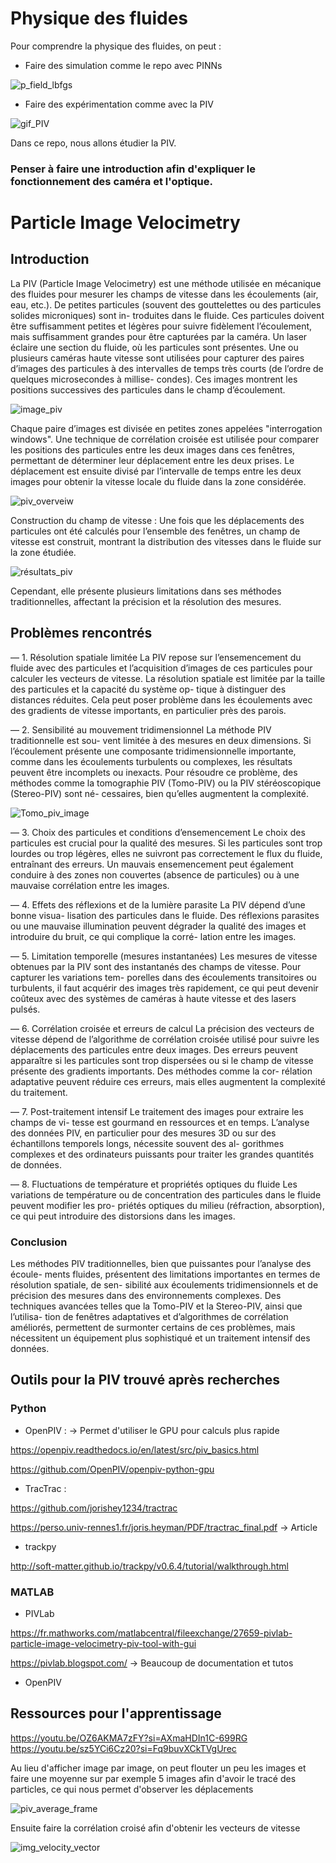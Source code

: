 # Physique des fluides
Pour comprendre la physique des fluides, on peut :
- Faire des simulation comme le repo avec PINNs

![p_field_lbfgs](https://github.com/user-attachments/assets/9672b411-99b1-4921-835b-f7dbf04671b9)

- Faire des expérimentation comme avec la PIV

![gif_PIV](https://github.com/user-attachments/assets/c487a1e5-c439-4746-ab53-3201ff085d66)

Dans ce repo, nous allons étudier la PIV.

### Penser à faire une introduction afin d'expliquer le fonctionnement des caméra et l'optique.

# Particle Image Velocimetry
## Introduction
La PIV (Particle Image Velocimetry) est une méthode utilisée en mécanique des fluides pour
mesurer les champs de vitesse dans les écoulements (air, eau, etc.).
De petites particules (souvent des gouttelettes ou des particules solides microniques) sont in-
troduites dans le fluide. Ces particules doivent être suffisamment petites et légères pour suivre
fidèlement l’écoulement, mais suffisamment grandes pour être capturées par la caméra.
Un laser éclaire une section du fluide, où les particules sont présentes.
Une ou plusieurs caméras haute vitesse sont utilisées pour capturer des paires d’images des
particules à des intervalles de temps très courts (de l’ordre de quelques microsecondes à millise-
condes). Ces images montrent les positions successives des particules dans le champ d’écoulement.

![image_piv](https://github.com/user-attachments/assets/72d5fa94-7ea2-4ef6-af46-3937ea04009a)

Chaque paire d’images est divisée en petites zones appelées "interrogation windows". Une
technique de corrélation croisée est utilisée pour comparer les positions des particules entre les
deux images dans ces fenêtres, permettant de déterminer leur déplacement entre les deux prises.
Le déplacement est ensuite divisé par l’intervalle de temps entre les deux images pour obtenir la
vitesse locale du fluide dans la zone considérée.

![piv_overveiw](https://github.com/user-attachments/assets/44e26f13-97a4-4e79-85af-1a4a6fb36ada)

Construction du champ de vitesse :
Une fois que les déplacements des particules ont été calculés pour l’ensemble des fenêtres, un
champ de vitesse est construit, montrant la distribution des vitesses dans le fluide sur la zone
étudiée.

![résultats_piv](https://github.com/user-attachments/assets/d7327d57-f98e-477a-b164-f469fdd515d5)

Cependant, elle présente plusieurs limitations dans ses méthodes traditionnelles, affectant la
précision et la résolution des mesures.

## Problèmes rencontrés
— 1. Résolution spatiale limitée La PIV repose sur l’ensemencement du fluide avec des
particules et l’acquisition d’images de ces particules pour calculer les vecteurs de vitesse.
La résolution spatiale est limitée par la taille des particules et la capacité du système op-
tique à distinguer des distances réduites. Cela peut poser problème dans les écoulements
avec des gradients de vitesse importants, en particulier près des parois.

— 2. Sensibilité au mouvement tridimensionnel La méthode PIV traditionnelle est sou-
vent limitée à des mesures en deux dimensions. Si l’écoulement présente une composante
tridimensionnelle importante, comme dans les écoulements turbulents ou complexes, les
résultats peuvent être incomplets ou inexacts. Pour résoudre ce problème, des méthodes
comme la tomographie PIV (Tomo-PIV) ou la PIV stéréoscopique (Stereo-PIV) sont né-
cessaires, bien qu’elles augmentent la complexité.

![Tomo_piv_image](https://github.com/user-attachments/assets/8dd30cb4-408b-446e-9518-ffc7fcc8cdf6)


— 3. Choix des particules et conditions d’ensemencement Le choix des particules
est crucial pour la qualité des mesures. Si les particules sont trop lourdes ou trop légères,
elles ne suivront pas correctement le flux du fluide, entraînant des erreurs. Un mauvais
ensemencement peut également conduire à des zones non couvertes (absence de particules)
ou à une mauvaise corrélation entre les images.

— 4. Effets des réflexions et de la lumière parasite La PIV dépend d’une bonne visua-
lisation des particules dans le fluide. Des réflexions parasites ou une mauvaise illumination
peuvent dégrader la qualité des images et introduire du bruit, ce qui complique la corré-
lation entre les images.

— 5. Limitation temporelle (mesures instantanées) Les mesures de vitesse obtenues
par la PIV sont des instantanés des champs de vitesse. Pour capturer les variations tem-
porelles dans des écoulements transitoires ou turbulents, il faut acquérir des images très
rapidement, ce qui peut devenir coûteux avec des systèmes de caméras à haute vitesse et
des lasers pulsés.


— 6. Corrélation croisée et erreurs de calcul La précision des vecteurs de vitesse dépend
de l’algorithme de corrélation croisée utilisé pour suivre les déplacements des particules
entre deux images. Des erreurs peuvent apparaître si les particules sont trop dispersées
ou si le champ de vitesse présente des gradients importants. Des méthodes comme la cor-
rélation adaptative peuvent réduire ces erreurs, mais elles augmentent la complexité du
traitement.

— 7. Post-traitement intensif Le traitement des images pour extraire les champs de vi-
tesse est gourmand en ressources et en temps. L’analyse des données PIV, en particulier
pour des mesures 3D ou sur des échantillons temporels longs, nécessite souvent des al-
gorithmes complexes et des ordinateurs puissants pour traiter les grandes quantités de
données.

— 8. Fluctuations de température et propriétés optiques du fluide Les variations
de température ou de concentration des particules dans le fluide peuvent modifier les pro-
priétés optiques du milieu (réfraction, absorption), ce qui peut introduire des distorsions
dans les images.

### Conclusion
Les méthodes PIV traditionnelles, bien que puissantes pour l’analyse des écoule-
ments fluides, présentent des limitations importantes en termes de résolution spatiale, de sen-
sibilité aux écoulements tridimensionnels et de précision des mesures dans des environnements
complexes. Des techniques avancées telles que la Tomo-PIV et la Stereo-PIV, ainsi que l’utilisa-
tion de fenêtres adaptatives et d’algorithmes de corrélation améliorés, permettent de surmonter
certains de ces problèmes, mais nécessitent un équipement plus sophistiqué et un traitement
intensif des données.

## Outils pour la PIV trouvé après recherches
### Python
- OpenPIV : -> Permet d'utiliser le GPU pour calculs plus rapide

https://openpiv.readthedocs.io/en/latest/src/piv_basics.html

https://github.com/OpenPIV/openpiv-python-gpu

- TracTrac :

https://github.com/jorishey1234/tractrac

https://perso.univ-rennes1.fr/joris.heyman/PDF/tractrac_final.pdf -> Article

- trackpy

http://soft-matter.github.io/trackpy/v0.6.4/tutorial/walkthrough.html

### MATLAB

- PIVLab

https://fr.mathworks.com/matlabcentral/fileexchange/27659-pivlab-particle-image-velocimetry-piv-tool-with-gui

https://pivlab.blogspot.com/ -> Beaucoup de documentation et tutos

- OpenPIV

## Ressources pour l'apprentissage
https://youtu.be/OZ6AKMA7zFY?si=AXmaHDIn1C-699RG
https://youtu.be/sz5YCi6Cz20?si=Fq9buvXCkTVgUrec

Au lieu d'afficher image par image, on peut flouter un peu les images et faire une moyenne sur par exemple 5 images afin d'avoir le tracé des particles, ce qui nous permet d'observer les déplacements

![piv_average_frame](https://github.com/user-attachments/assets/16aa8f2e-0415-450f-a9dc-3c435272fbb7)

Ensuite faire la corrélation croisé afin d'obtenir les vecteurs de vitesse

![img_velocity_vector](https://github.com/user-attachments/assets/4e4ac5c4-7e90-40bc-8d62-2ac4ed3a7167)









